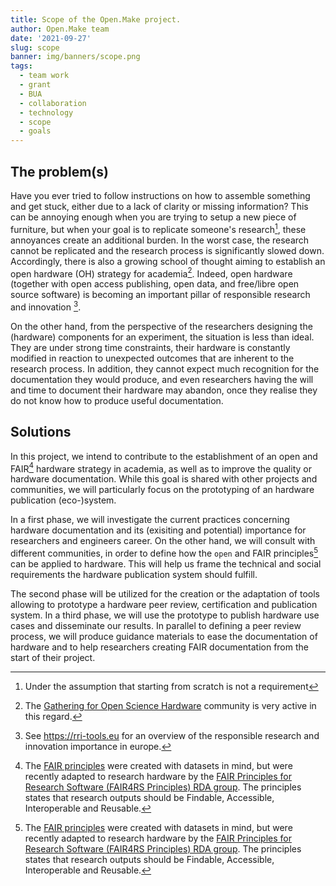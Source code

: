 ```yaml
---
title: Scope of the Open.Make project.
author: Open.Make team
date: '2021-09-27'
slug: scope
banner: img/banners/scope.png
tags:
  - team work
  - grant
  - BUA
  - collaboration
  - technology
  - scope
  - goals
---
```


## The problem(s)

Have you ever tried to follow instructions on how to assemble something and get stuck, either due to a lack of clarity or missing information? This can be annoying enough when you are trying to setup a new piece of furniture, but when your goal is to replicate someone's research[^1], these annoyances create an additional burden. In the worst case, the research cannot be replicated and the research process is significantly slowed down. Accordingly, there is also a growing school of thought aiming to establish an open hardware (OH) strategy for academia[^2]. Indeed, open hardware (together with open access publishing, open data, and free/libre open source software) is becoming an important pillar of responsible research and innovation [^3].  

<!--
In an ideal situation, whatever research you are trying to replicate would provide you with high quality, open documentation on how to construct any (hardware) components not readily available for purchase. What constitutes quality in hardware documentation, though, is not open to investigation, which can make it difficult to review hardware designs.
-->
On the other hand, from the perspective of the researchers designing the (hardware) components for an experiment, the situation is less than ideal. They are under strong time constraints, their hardware is constantly modified in reaction to unexpected outcomes that are inherent to the research process. In addition, they cannot expect much recognition for the documentation they would produce, and even researchers having the will and time to document their hardware may abandon, once they realise they do not know how to produce useful documentation.  

## Solutions

In this project, we intend to contribute to the establishment of an open and FAIR[^4] hardware strategy in academia, as well as to improve the quality or hardware documentation. While this goal is shared with other projects and communities, we will particularly focus on the prototyping of an hardware publication (eco-)system. 

In a first phase, we will investigate the current practices concerning hardware documentation and its (exisiting and potential) importance for researchers and engineers career. On the other hand, we will consult with different communities, in order to define how the `open` and FAIR principles[^4] can be applied to hardware. This will help us frame the  technical and social requirements the hardware publication system should fulfill. 

The second phase will be utilized for the creation or the adaptation of tools allowing to prototype a hardware peer review, certification and publication system. In a third phase, we will use the prototype to publish hardware use cases and disseminate our results. In parallel to defining a peer review process, we will produce guidance materials to ease the documentation of hardware and to help researchers creating FAIR documentation from the start of their project. 

[^1]: Under the assumption that starting from scratch is not a requirement
[^2]: The [Gathering for Open Science Hardware](https://openhardware.science) community is very active in this regard.
[^3]: See https://rri-tools.eu for an overview of the responsible research and innovation importance in europe.
[^4]: The [FAIR principles](https://www.go-fair.org/fair-principles/) were created with datasets in mind, but were recently adapted to research hardware by the [FAIR Principles for Research Software (FAIR4RS Principles) RDA group](https://www.rd-alliance.org/group/fair-research-software-fair4rs-wg/outcomes/fair-principles-research-software-fair4rs?mc_cid=0a0624c6ad&mc_eid=374604702f). The principles states that research outputs should be Findable, Accessible, Interoperable and Reusable.
